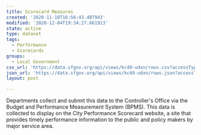 ```yaml
---
title: Scorecard Measures
created: '2020-11-10T16:56:43.487943'
modified: '2020-12-04T19:34:27.661913'
state: active
type: dataset
tags:
  - Performance
  - Scorecards
groups:
  - Local Government
csv_url: 'https://data.sfgov.org/api/views/kc49-udxn/rows.csv?accessType=DOWNLOAD'
json_url: 'https://data.sfgov.org/api/views/kc49-udxn/rows.json?accessType=DOWNLOAD'
layout: post

---
```

Departments collect and submit this data to the Controller's Office via the Budget and Performance Measurement System (BPMS). This data is collected to display on the City Performance Scorecard website, a site that provides timely performance information to the public and policy makers by major service area.
